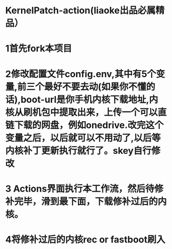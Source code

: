 # KernelPatch-action(liaoke出品必属精品）
# 1首先fork本项目
# 2修改配置文件config.env,其中有5个变量,前三个最好不要去动(如果你不懂的话),boot-url是你手机内核下载地址,内核从刷机包中提取出来，上传一个可以直链下载的网盘，例如onedrive.改完这个变量之后，以后就可以不用动了,以后等内核补丁更新执行就行了。skey自行修改
# 3 Actions界面执行本工作流，然后待修补完毕，滑到最下面，下载修补过后的内核。
# 4将修补过后的内核rec or fastboot刷入
